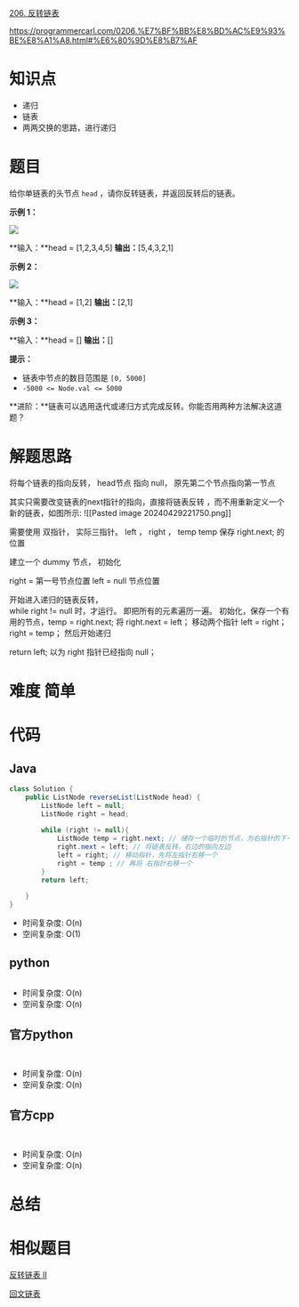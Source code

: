 
[206. 反转链表](https://leetcode.cn/problems/reverse-linked-list/)

https://programmercarl.com/0206.%E7%BF%BB%E8%BD%AC%E9%93%BE%E8%A1%A8.html#%E6%80%9D%E8%B7%AF

# 知识点
- 递归
- 链表
- 两两交换的思路，进行递归

# 题目
给你单链表的头节点 `head` ，请你反转链表，并返回反转后的链表。

**示例 1：**

![](https://assets.leetcode.com/uploads/2021/02/19/rev1ex1.jpg)

**输入：**head = [1,2,3,4,5]
**输出：**[5,4,3,2,1]

**示例 2：**

![](https://assets.leetcode.com/uploads/2021/02/19/rev1ex2.jpg)

**输入：**head = [1,2]
**输出：**[2,1]

**示例 3：**

**输入：**head = []
**输出：**[]

**提示：**

- 链表中节点的数目范围是 `[0, 5000]`
- `-5000 <= Node.val <= 5000`

**进阶：**链表可以选用迭代或递归方式完成反转。你能否用两种方法解决这道题？

# 解题思路
将每个链表的指向反转，
head节点 指向 null， 原先第二个节点指向第一节点

其实只需要改变链表的next指针的指向，直接将链表反转 ，而不用重新定义一个新的链表，如图所示:
![[Pasted image 20240429221750.png]]


需要使用 双指针， 实际三指针。
left  ， right  ， temp
temp 保存 right.next; 的位置

建立一个 dummy 节点，
初始化

right = 第一号节点位置
left = null 节点位置

开始进入递归的链表反转，  
while right != null 时，才运行。 即把所有的元素遍历一遍。
初始化，保存一个有用的节点，temp = right.next;
将 right.next = left；
移动两个指针
	left = right；
	right = temp；  然后开始递归

return left;  以为 right 指针已经指向 null；


# 难度 简单


# 代码

## Java

```Java
class Solution {
    public ListNode reverseList(ListNode head) {
        ListNode left = null;
        ListNode right = head;
        
        while (right != null){
            ListNode temp = right.next; // 储存一个临时的节点，为右指针的下一个节点。
            right.next = left; // 将链表反转，右边的指向左边
            left = right; // 移动指针，先将左指针右移一个
            right = temp ; // 再将 右指针右移一个
        }
        return left;
        
    }
}
```

- 时间复杂度: O(n) 
- 空间复杂度: O(1)

## python
```python


```
- 时间复杂度: O(n) 
- 空间复杂度: O(n)

## 官方python

```python



```
- 时间复杂度: O(n) 
- 空间复杂度: O(n)



## 官方cpp

```c



```
- 时间复杂度: O(n) 
- 空间复杂度: O(n)


# 总结



# 相似题目

[反转链表 II](https://leetcode.cn/problems/reverse-linked-list-ii/)

[回文链表](https://leetcode.cn/problems/palindrome-linked-list/)
